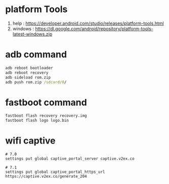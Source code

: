 # platform Tools

1. help : https://developer.android.com/studio/releases/platform-tools.html
2. windows : https://dl.google.com/android/repository/platform-tools-latest-windows.zip

# adb command

```cmd
adb reboot bootloader
adb reboot recovery
adb sideload rom.zip
adb push rom.zip /sdcard/0/
```

# fastboot command

```cmd
fastboot flash recovery recovery.img
fastboot flash logo logo.bin
```

# wifi captive

```shell
# 7.0
settings put global captive_portal_server captive.v2ex.co

# 7.1
settings put global captive_portal_https_url https://captive.v2ex.co/generate_204
```
